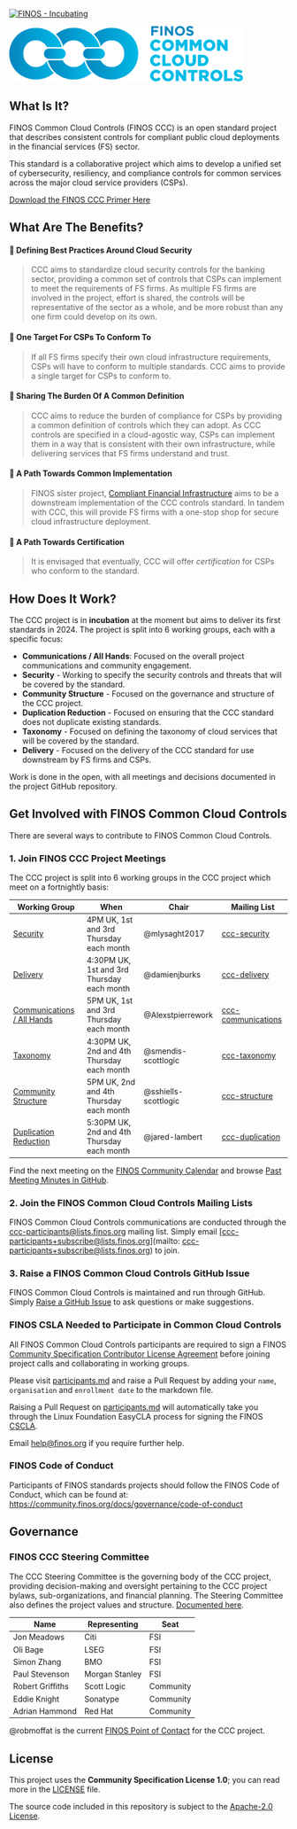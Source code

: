 [![FINOS - Incubating](https://cdn.jsdelivr.net/gh/finos/contrib-toolbox@master/images/badge-incubating.svg)](https://finosfoundation.atlassian.net/wiki/display/FINOS/Incubating)

<img height="100px" src="https://github.com/finos/branding/blob/master/project-logos/active-project-logos/FINOS%20Common%20Cloud%20Controls%20Logo/Horizontal/2023_FinosCCC_Horizontal.svg?raw=true"/>

## What Is It?

FINOS Common Cloud Controls (FINOS CCC) is an open standard project that describes consistent controls for compliant public cloud deployments in the financial services (FS) sector.

This standard is a collaborative project which aims to develop a unified set of cybersecurity, resiliency, and compliance controls for common services across the major cloud service providers (CSPs).

[Download the FINOS CCC Primer Here](https://github.com/user-attachments/files/16130439/FINOS.CCC.Primer.June.2024.pdf)

## What Are The Benefits?

#### 💯 Defining Best Practices Around Cloud Security

> CCC aims to standardize cloud security controls for the banking sector, providing a common set of controls that CSPs can implement to meet the requirements of FS firms. As multiple FS firms are involved in the project, effort is shared, the controls will be representative of the sector as a whole, and be more robust than any one firm could develop on its own.

#### 🎯 One Target For CSPs To Conform To

> If all FS firms specify their own cloud infrastructure requirements, CSPs will have to conform to multiple standards. CCC aims to provide a single target for CSPs to conform to.

#### 🎒 Sharing The Burden Of A Common Definition

> CCC aims to reduce the burden of compliance for CSPs by providing a common definition of controls which they can adopt. As CCC controls are specified in a cloud-agostic way, CSPs can implement them in a way that is consistent with their own infrastructure, while delivering services that FS firms understand and trust.

#### 🧭 A Path Towards Common Implementation

> FINOS sister project, [Compliant Financial Infrastructure](https://github.com/finos/compliant-financial-infrastructure) aims to be a downstream implementation of the CCC controls standard. In tandem with CCC, this will provide FS firms with a one-stop shop for secure cloud infrastructure deployment.

#### 🥇 A Path Towards Certification

> It is envisaged that eventually, CCC will offer _certification_ for CSPs who conform to the standard.

## How Does It Work?

The CCC project is in **incubation** at the moment but aims to deliver its first standards in 2024. The project is split into 6 working groups, each with a specific focus:

- **Communications / All Hands**: Focused on the overall project communications and community engagement.
- **Security** - Working to specify the security controls and threats that will be covered by the standard.
- **Community Structure** - Focused on the governance and structure of the CCC project.
- **Duplication Reduction** - Focused on ensuring that the CCC standard does not duplicate existing standards.
- **Taxonomy** - Focused on defining the taxonomy of cloud services that will be covered by the standard.
- **Delivery** - Focused on the delivery of the CCC standard for use downstream by FS firms and CSPs.

Work is done in the open, with all meetings and decisions documented in the project GitHub repository.

## Get Involved with FINOS Common Cloud Controls

There are several ways to contribute to FINOS Common Cloud Controls.

### 1. Join FINOS CCC Project Meetings

The CCC project is split into 6 working groups in the CCC project which meet on a fortnightly basis:

| Working Group | When | Chair | Mailing List |
| --- | --- | --- | --- |
| [Security](/docs/governance/working-groups/security/charter.md) | 4PM UK, 1st and 3rd Thursday each month | @mlysaght2017 | [ccc-security](mailto:ccc-security+subscribe@lists.finos.org) |
| [Delivery](/docs/governance/working-groups/delivery/charter.md) | 4:30PM UK, 1st and 3rd Thursday each month | @damienjburks | [ccc-delivery](mailto:ccc-delivery+subscribe@lists.finos.org) |
| [Communications / All Hands](/docs/governance/working-groups/communications/charter.md) | 5PM UK, 1st and 3rd Thursday each month | @Alexstpierrework | [ccc-communications](mailto:ccc-communications+subscribe@lists.finos.org) |
| [Taxonomy](/docs/governance/working-groups/taxonomy/charter.md) | 4:30PM UK, 2nd and 4th Thursday each month | @smendis-scottlogic | [ccc-taxonomy](mailto:ccc-taxonomy+subscribe@lists.finos.org) |
| [Community Structure](/docs/governance/working-groups/community-structure/charter.md) | 5PM UK, 2nd and 4th Thursday each month | @sshiells-scottlogic | [ccc-structure](mailto:ccc-structure+subscribe@lists.finos.org) |
| [Duplication Reduction](/docs/governance/working-groups/duplication-reduction/charter.md) | 5:30PM UK, 2nd and 4th Thursday each month | @jared-lambert | [ccc-duplication](mailto:ccc-duplication-reduction@lists.finos.org) |

Find the next meeting on the [FINOS Community Calendar](https://finos.org/calendar) and browse [Past Meeting Minutes in GitHub](https://github.com/finos/common-cloud-controls/labels/meeting).

### 2. Join the FINOS Common Cloud Controls Mailing Lists

FINOS Common Cloud Controls communications are conducted through the ccc-participants@lists.finos.org mailing list. Simply email [ccc-participants+subscribe@lists.finos.org](mailto: ccc-participants+subscribe@lists.finos.org) to join.


### 3. Raise a FINOS Common Cloud Controls GitHub Issue

FINOS Common Cloud Controls is maintained and run through GitHub. Simply [Raise a GitHub Issue](https://github.com/finos/common-cloud-controls/issues/new/choose) to ask questions or make suggestions.

### FINOS CSLA Needed to Participate in Common Cloud Controls

All FINOS Common Cloud Controls participants are required to sign a FINOS [Community Specification Contributor License Agreement](https://github.com/finos/standards-project-blueprint/blob/main/governance-documents/Getting%20Started.md#best-practices) before joining project calls and collaborating in working groups.

Please visit [participants.md](participants.md) and raise a Pull Request by adding your `name`, `organisation` and `enrollment date` to the markdown file.

Raising a Pull Request on [participants.md](participants.md) will automatically take you through the Linux Foundation EasyCLA process for signing the FINOS [CSCLA](https://github.com/finos/standards-project-blueprint/blob/main/governance-documents/Getting%20Started.md#best-practices).

Email help@finos.org if you require further help.

### FINOS Code of Conduct

Participants of FINOS standards projects should follow the FINOS Code of Conduct, which can be found at: <https://community.finos.org/docs/governance/code-of-conduct>

## Governance

### FINOS CCC Steering Committee

The CCC Steering Committee is the governing body of the CCC project, providing decision-making and oversight pertaining to the CCC project bylaws, sub-organizations, and financial planning. The Steering Committee also defines the project values and structure. [Documented here](docs/governance/steering/charter.md).

| Name                 | Representing   | Seat      |
| -------------------- | -------------- | --------- |
| Jon Meadows          | Citi           | FSI       |
| Oli Bage             | LSEG           | FSI       |
| Simon Zhang          | BMO            | FSI       |
| Paul Stevenson       | Morgan Stanley | FSI       |
| Robert Griffiths     | Scott Logic    | Community |
| Eddie Knight         | Sonatype       | Community |
| Adrian Hammond       | Red Hat        | Community |

@robmoffat is the current [FINOS Point of Contact](docs/governance/finos-poc.md) for the CCC project.

## License

This project uses the **Community Specification License 1.0**; you can read more in the [LICENSE](LICENSE) file.

The source code included in this repository is subject to the [Apache-2.0 License](https://www.apache.org/licenses/LICENSE-2.0).
